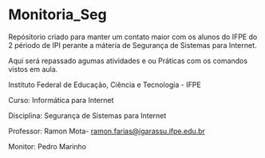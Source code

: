 # Monitoria_Seg

Repósitorio criado para manter um contato maior com os alunos do IFPE do 2 périodo de IPI perante a máteria de Segurança de Sistemas para Internet.

Aqui será repassado agumas atividades e ou Práticas com os comandos vistos em aula.

Instituto Federal de Educação, Ciência e Tecnologia - IFPE

Curso: Informática para Internet

Disciplina: Segurança de Sistemas para Internet

Professor: Ramon Mota- ramon.farias@igarassu.ifpe.edu.br 

Monitor: Pedro Marinho